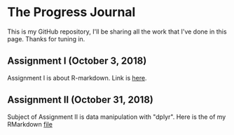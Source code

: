 # The Progress Journal 

This is my GitHub repository, I'll be sharing all the work that I've done in this page. 
Thanks for tuning in. 

## Assignment I (October 3, 2018)

Assignment I is about R-markdown. Link is [here](/BDA_Assignment1_Kerim.html).


## Assignment II (October 31, 2018)

Subject of Assignment II is data manipulation with "dplyr".
Here is the of my RMarkdown [file](/odd_manipulation_Kerim.html)
